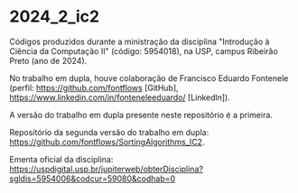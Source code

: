 # 2024_2_ic2

Códigos produzidos durante a ministração da disciplina "Introdução à Ciência da Computação II" (código: 5954018), na USP, campus Ribeirão Preto (ano de 2024).

No trabalho em dupla, houve colaboração de Francisco Eduardo Fontenele (perfil: https://github.com/fontflows [GitHub], https://www.linkedin.com/in/fonteneleeduardo/ [Linkedln]). 

A versão do trabalho em dupla presente neste repositório é a primeira.

Repositório da segunda versão do trabalho em dupla: https://github.com/fontflows/SortingAlgorithms_IC2.

Ementa oficial da disciplina: https://uspdigital.usp.br/jupiterweb/obterDisciplina?sgldis=5954006&codcur=59080&codhab=0
